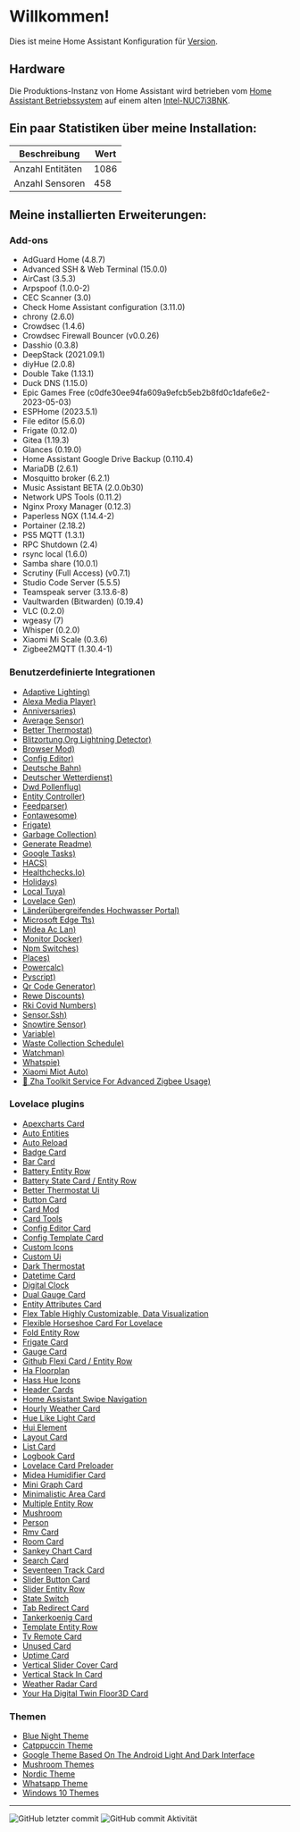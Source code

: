 # Willkommen!

Dies ist meine Home Assistant Konfiguration für [Version](../.HA_VERSION).
<div><object data="../.HA_VERSION"></object></div>

## Hardware
Die Produktions-Instanz von Home Assistant wird betrieben vom [Home Assistant Betriebssystem](https://github.com/home-assistant/operating-system) auf einem alten [Intel-NUC7i3BNK](https://ark.intel.com/content/www/de/de/ark/products/95069/intel-nuc-kit-nuc7i3bnk.html).

## Ein paar Statistiken über meine Installation:

Beschreibung | Wert
-- | --
Anzahl Entitäten | 1086
Anzahl Sensoren | 458


## Meine installierten Erweiterungen:

### Add-ons
- AdGuard Home (4.8.7)
- Advanced SSH & Web Terminal (15.0.0)
- AirCast (3.5.3)
- Arpspoof (1.0.0-2)
- CEC Scanner (3.0)
- Check Home Assistant configuration (3.11.0)
- chrony (2.6.0)
- Crowdsec (1.4.6)
- Crowdsec Firewall Bouncer (v0.0.26)
- Dasshio (0.3.8)
- DeepStack (2021.09.1)
- diyHue (2.0.8)
- Double Take (1.13.1)
- Duck DNS (1.15.0)
- Epic Games Free (c0dfe30ee94fa609a9efcb5eb2b8fd0c1dafe6e2-2023-05-03)
- ESPHome (2023.5.1)
- File editor (5.6.0)
- Frigate (0.12.0)
- Gitea (1.19.3)
- Glances (0.19.0)
- Home Assistant Google Drive Backup (0.110.4)
- MariaDB (2.6.1)
- Mosquitto broker (6.2.1)
- Music Assistant BETA (2.0.0b30)
- Network UPS Tools (0.11.2)
- Nginx Proxy Manager (0.12.3)
- Paperless NGX (1.14.4-2)
- Portainer (2.18.2)
- PS5 MQTT (1.3.1)
- RPC Shutdown (2.4)
- rsync local (1.6.0)
- Samba share (10.0.1)
- Scrutiny (Full Access) (v0.7.1)
- Studio Code Server (5.5.5)
- Teamspeak server (3.13.6-8)
- Vaultwarden (Bitwarden) (0.19.4)
- VLC (0.2.0)
- wgeasy (7)
- Whisper (0.2.0)
- Xiaomi Mi Scale (0.3.6)
- Zigbee2MQTT (1.30.4-1)

### Benutzerdefinierte Integrationen
- [Adaptive Lighting)](https://github.com/basnijholt/adaptive-lighting)
- [Alexa Media Player)](https://github.com/custom-components/alexa_media_player)
- [Anniversaries)](https://github.com/pinkywafer/Anniversaries)
- [Average Sensor)](https://github.com/Limych/ha-average)
- [Better Thermostat)](https://github.com/KartoffelToby/better_thermostat)
- [Blitzortung.Org Lightning Detector)](https://github.com/mrk-its/homeassistant-blitzortung)
- [Browser Mod)](https://github.com/thomasloven/hass-browser_mod)
- [Config Editor)](https://github.com/htmltiger/config-editor)
- [Deutsche Bahn)](https://github.com/FaserF/ha-deutschebahn)
- [Deutscher Wetterdienst)](https://github.com/FL550/dwd_weather)
- [Dwd Pollenflug)](https://github.com/mampfes/hacs_dwd_pollenflug)
- [Entity Controller)](https://github.com/danobot/entity-controller)
- [Feedparser)](https://github.com/custom-components/feedparser)
- [Fontawesome)](https://github.com/thomasloven/hass-fontawesome)
- [Frigate)](https://github.com/blakeblackshear/frigate-hass-integration)
- [Garbage Collection)](https://github.com/bruxy70/Garbage-Collection)
- [Generate Readme)](https://github.com/custom-components/readme)
- [Google Tasks)](https://github.com/myntath/gtasks-ha)
- [HACS)](https://github.com/hacs/integration)
- [Healthchecks.Io)](https://github.com/custom-components/healthchecksio)
- [Holidays)](https://github.com/bruxy70/Holidays)
- [Local Tuya)](https://github.com/rospogrigio/localtuya)
- [Lovelace Gen)](https://github.com/thomasloven/hass-lovelace_gen)
- [Länderübergreifendes Hochwasser Portal)](https://github.com/stephan192/hochwasserportal)
- [Microsoft Edge Tts)](https://github.com/hasscc/hass-edge-tts)
- [Midea Ac Lan)](https://github.com/georgezhao2010/midea_ac_lan)
- [Monitor Docker)](https://github.com/ualex73/monitor_docker)
- [Npm Switches)](https://github.com/InTheDaylight14/nginx-proxy-manager-switches)
- [Places)](https://github.com/custom-components/places)
- [Powercalc)](https://github.com/bramstroker/homeassistant-powercalc)
- [Pyscript)](https://github.com/custom-components/pyscript)
- [Qr Code Generator)](https://github.com/DeerMaximum/QR-Code-Generator)
- [Rewe Discounts)](https://github.com/FaserF/ha-rewe)
- [Rki Covid Numbers)](https://github.com/thebino/rki_covid)
- [Sensor.Ssh)](https://github.com/custom-components/sensor.ssh)
- [Snowtire Sensor)](https://github.com/Limych/ha-snowtire)
- [Variable)](https://github.com/snarky-snark/home-assistant-variables)
- [Waste Collection Schedule)](https://github.com/mampfes/hacs_waste_collection_schedule)
- [Watchman)](https://github.com/dummylabs/thewatchman)
- [Whatspie)](https://github.com/arifwn/homeassistant-whatspie-integration)
- [Xiaomi Miot Auto)](https://github.com/al-one/hass-xiaomi-miot)
- [🧰 Zha Toolkit   Service For Advanced Zigbee Usage)](https://github.com/mdeweerd/zha-toolkit)

### Lovelace plugins
- [Apexcharts Card](https://github.com/RomRider/apexcharts-card)
- [Auto Entities](https://github.com/thomasloven/lovelace-auto-entities)
- [Auto Reload](https://github.com/ben8p/lovelace-auto-reload-card)
- [Badge Card](https://github.com/thomasloven/lovelace-badge-card)
- [Bar Card](https://github.com/custom-cards/bar-card)
- [Battery Entity Row](https://github.com/benct/lovelace-battery-entity-row)
- [Battery State Card / Entity Row](https://github.com/maxwroc/battery-state-card)
- [Better Thermostat Ui](https://github.com/KartoffelToby/better-thermostat-ui-card)
- [Button Card](https://github.com/custom-cards/button-card)
- [Card Mod](https://github.com/thomasloven/lovelace-card-mod)
- [Card Tools](https://github.com/thomasloven/lovelace-card-tools)
- [Config Editor Card](https://github.com/htmltiger/config-editor-card)
- [Config Template Card](https://github.com/iantrich/config-template-card)
- [Custom Icons](https://github.com/Mariusthvdb/custom-icons)
- [Custom Ui](https://github.com/Mariusthvdb/custom-ui)
- [Dark Thermostat](https://github.com/ciotlosm/lovelace-thermostat-dark-card)
- [Datetime Card](https://github.com/a-p-z/datetime-card)
- [Digital Clock](https://github.com/wassy92x/lovelace-digital-clock)
- [Dual Gauge Card](https://github.com/custom-cards/dual-gauge-card)
- [Entity Attributes Card](https://github.com/custom-cards/entity-attributes-card)
- [Flex Table   Highly Customizable, Data Visualization](https://github.com/custom-cards/flex-table-card)
- [Flexible Horseshoe Card For Lovelace](https://github.com/AmoebeLabs/flex-horseshoe-card)
- [Fold Entity Row](https://github.com/thomasloven/lovelace-fold-entity-row)
- [Frigate Card](https://github.com/dermotduffy/frigate-hass-card)
- [Gauge Card](https://github.com/custom-cards/gauge-card)
- [Github Flexi Card / Entity Row](https://github.com/maxwroc/github-flexi-card)
- [Ha Floorplan](https://github.com/ExperienceLovelace/ha-floorplan)
- [Hass Hue Icons](https://github.com/arallsopp/hass-hue-icons)
- [Header Cards](https://github.com/gadgetchnnel/lovelace-header-cards)
- [Home Assistant Swipe Navigation](https://github.com/zanna-37/hass-swipe-navigation)
- [Hourly Weather Card](https://github.com/decompil3d/lovelace-hourly-weather)
- [Hue Like Light Card](https://github.com/Gh61/lovelace-hue-like-light-card)
- [Hui Element](https://github.com/thomasloven/lovelace-hui-element)
- [Layout Card](https://github.com/thomasloven/lovelace-layout-card)
- [List Card](https://github.com/iantrich/list-card)
- [Logbook Card](https://github.com/royto/logbook-card)
- [Lovelace Card Preloader](https://github.com/gadgetchnnel/lovelace-card-preloader)
- [Midea Humidifier Card](https://github.com/sicknesz/midea-humidifier-card)
- [Mini Graph Card](https://github.com/kalkih/mini-graph-card)
- [Minimalistic Area Card](https://github.com/junalmeida/homeassistant-minimalistic-area-card)
- [Multiple Entity Row](https://github.com/benct/lovelace-multiple-entity-row)
- [Mushroom](https://github.com/piitaya/lovelace-mushroom)
- [Person](https://github.com/gerardag/person-entity-card)
- [Rmv Card](https://github.com/custom-cards/rmv-card)
- [Room Card](https://github.com/marcokreeft87/room-card)
- [Sankey Chart Card](https://github.com/MindFreeze/ha-sankey-chart)
- [Search Card](https://github.com/postlund/search-card)
- [Seventeen Track Card](https://github.com/KrX3D/seventeen-track-card)
- [Slider Button Card](https://github.com/custom-cards/slider-button-card)
- [Slider Entity Row](https://github.com/thomasloven/lovelace-slider-entity-row)
- [State Switch](https://github.com/thomasloven/lovelace-state-switch)
- [Tab Redirect Card](https://github.com/ben8p/lovelace-tab-redirect-card)
- [Tankerkoenig Card](https://github.com/KrX3D/tankerkoenig-card)
- [Template Entity Row](https://github.com/thomasloven/lovelace-template-entity-row)
- [Tv Remote Card](https://github.com/marrobHD/tv-card)
- [Unused Card](https://github.com/custom-cards/unused-card)
- [Uptime Card](https://github.com/dylandoamaral/uptime-card)
- [Vertical Slider Cover Card](https://github.com/konnectedvn/lovelace-vertical-slider-cover-card)
- [Vertical Stack In Card](https://github.com/ofekashery/vertical-stack-in-card)
- [Weather Radar Card](https://github.com/Makin-Things/weather-radar-card)
- [Your Ha Digital Twin Floor3D Card](https://github.com/adizanni/floor3d-card)

### Themen
- [Blue Night Theme](https://github.com/home-assistant-community-themes/blue-night)
- [Catppuccin Theme](https://github.com/catppuccin/home-assistant)
- [Google Theme   Based On The Android Light And Dark Interface](https://github.com/JuanMTech/google-theme)
- [Mushroom Themes](https://github.com/piitaya/lovelace-mushroom-themes)
- [Nordic Theme](https://github.com/coltondick/nordic-theme-main)
- [Whatsapp Theme](https://github.com/robinwittebol/whatsapp-theme)
- [Windows 10 Themes](https://github.com/mikosoft83/hass-windows10-themes)

***

![GitHub letzter commit](https://img.shields.io/github/last-commit/seb5594/HassIO-Configuration?style=flat-square)
![GitHub commit Aktivität](https://img.shields.io/github/commit-activity/w/seb5594/HassIO-Configuration?style=flat-square)